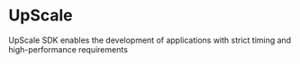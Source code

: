 # UpScale
UpScale SDK enables the development of applications with strict timing and high-performance requirements
